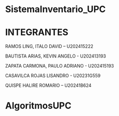 # SistemaInventario_UPC

INTEGRANTES
===========
RAMOS LING, ITALO DAVID – U202415222 

BAUTISTA ARIAS, KEVIN ANGELO - U202413193 

ZAPATA CARMONA, PAULO ADRIANO - U202415193 

CASAVILCA ROJAS LISANDRO - U20231G559 

QUISPE HALIRE ROMARIO – U20241B624 
# AlgoritmosUPC

